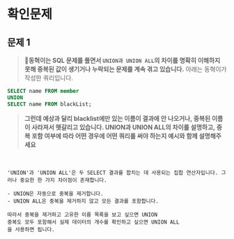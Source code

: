 # 확인문제

## 문제 1

> **🧚동혁이는 SQL 문제를 풀면서 `UNION과 UNION ALL`의 차이를 명확히 이해하지 못해 중복된 값이 생기거나 누락되는 문제를 계속 겪고 있습니다.** 아래는 동혁이가 작성한 쿼리입니다.

~~~sql
SELECT name FROM member
UNION
SELECT name FROM blackList;
~~~

> **그런데 예상과 달리 blacklist에만 있는 이름이 결과에 안 나오거나, 중복된 이름이 사라져서 헷갈리고 있습니다. UNION과 UNION ALL의 차이를 설명하고, 중복 포함 여부에 따라 어떤 경우에 어떤 쿼리를 써야 하는지 예시와 함께 설명해주세요**

<br>

~~~
'UNION'과 'UNION ALL'은 두 SELECT 결과를 합치는 데 사용되는 집합 연산자입니다. 그러나 중요한 한 가지 차이점이 존재합니다. 

- UNION은 자동으로 중복을 제거합니다.
- UNION ALL은 중복을 제거하지 않고 모든 결과를 포함합니다. 

따라서 중복을 제거하고 고유한 이름 목록을 보고 싶으면 UNION
중복도 모두 포함해서 실제 데이터의 개수를 확인하고 싶으면 UNION ALL 
을 사용하면 됩니다. 
~~~
